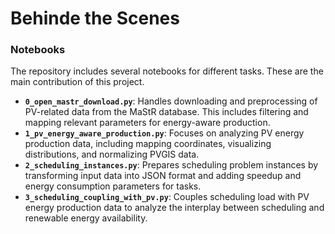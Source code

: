 # Behinde the Scenes

### Notebooks
The repository includes several notebooks for different tasks. These are the main contribution of this project.

- **`0_open_mastr_download.py`**: Handles downloading and preprocessing of PV-related data from the MaStR database. This includes filtering and mapping relevant parameters for energy-aware production.
- **`1_pv_energy_aware_production.py`**: Focuses on analyzing PV energy production data, including mapping coordinates, visualizing distributions, and normalizing PVGIS data.
- **`2_scheduling_instances.py`**: Prepares scheduling problem instances by transforming input data into JSON format and adding speedup and energy consumption parameters for tasks.
- **`3_scheduling_coupling_with_pv.py`**: Couples scheduling load with PV energy production data to analyze the interplay between scheduling and renewable energy availability.